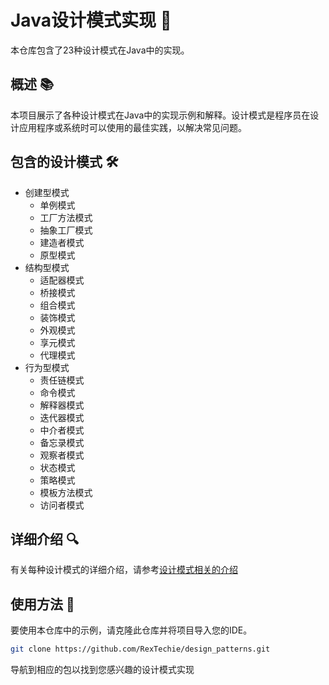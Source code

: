 # Java设计模式实现 🚀

本仓库包含了23种设计模式在Java中的实现。

## 概述 📚

本项目展示了各种设计模式在Java中的实现示例和解释。设计模式是程序员在设计应用程序或系统时可以使用的最佳实践，以解决常见问题。

## 包含的设计模式 🛠️

- 创建型模式
  - 单例模式
  - 工厂方法模式
  - 抽象工厂模式
  - 建造者模式
  - 原型模式
- 结构型模式
  - 适配器模式
  - 桥接模式
  - 组合模式
  - 装饰模式
  - 外观模式
  - 享元模式
  - 代理模式
- 行为型模式
  - 责任链模式
  - 命令模式
  - 解释器模式
  - 迭代器模式
  - 中介者模式
  - 备忘录模式
  - 观察者模式
  - 状态模式
  - 策略模式
  - 模板方法模式
  - 访问者模式

## 详细介绍 🔍

有关每种设计模式的详细介绍，请参考[设计模式相关的介绍](https://rextechie.github.io/posts/design_patterns/design_patterns/)

## 使用方法 🚀

要使用本仓库中的示例，请克隆此仓库并将项目导入您的IDE。

```bash
git clone https://github.com/RexTechie/design_patterns.git
```
导航到相应的包以找到您感兴趣的设计模式实现
